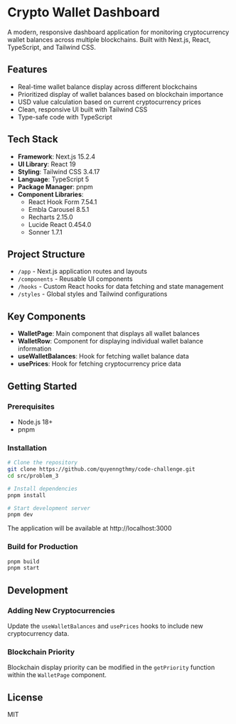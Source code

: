 # Crypto Wallet Dashboard

A modern, responsive dashboard application for monitoring cryptocurrency wallet balances across multiple blockchains. Built with Next.js, React,
TypeScript, and Tailwind CSS.

## Features

- Real-time wallet balance display across different blockchains
- Prioritized display of wallet balances based on blockchain importance
- USD value calculation based on current cryptocurrency prices
- Clean, responsive UI built with Tailwind CSS
- Type-safe code with TypeScript

## Tech Stack

- **Framework**: Next.js 15.2.4
- **UI Library**: React 19
- **Styling**: Tailwind CSS 3.4.17
- **Language**: TypeScript 5
- **Package Manager**: pnpm
- **Component Libraries**:
    - React Hook Form 7.54.1
    - Embla Carousel 8.5.1
    - Recharts 2.15.0
    - Lucide React 0.454.0
    - Sonner 1.7.1

## Project Structure

- `/app` - Next.js application routes and layouts
- `/components` - Reusable UI components
- `/hooks` - Custom React hooks for data fetching and state management
- `/styles` - Global styles and Tailwind configurations

## Key Components

- **WalletPage**: Main component that displays all wallet balances
- **WalletRow**: Component for displaying individual wallet balance information
- **useWalletBalances**: Hook for fetching wallet balance data
- **usePrices**: Hook for fetching cryptocurrency price data

## Getting Started

### Prerequisites

- Node.js 18+
- pnpm

### Installation

```bash
# Clone the repository
git clone https://github.com/quyenngthmy/code-challenge.git
cd src/problem_3

# Install dependencies
pnpm install

# Start development server
pnpm dev
```

The application will be available at http://localhost:3000

### Build for Production

```bash
pnpm build
pnpm start
```

## Development

### Adding New Cryptocurrencies

Update the `useWalletBalances` and `usePrices` hooks to include new cryptocurrency data.

### Blockchain Priority

Blockchain display priority can be modified in the `getPriority` function within the `WalletPage` component.

## License

MIT
